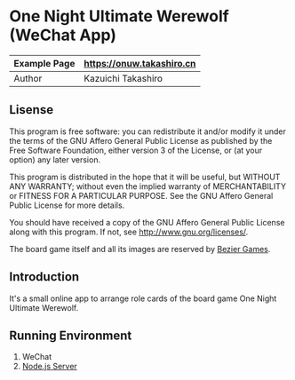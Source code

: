 One Night Ultimate Werewolf (WeChat App)
==========

| Example Page |        https://onuw.takashiro.cn      |
|--------------|---------------------------------------|
| Author       |           Kazuichi Takashiro          |


Lisense
-------
This program is free software: you can redistribute it and/or modify
it under the terms of the GNU Affero General Public License as
published by the Free Software Foundation, either version 3 of the
License, or (at your option) any later version.

This program is distributed in the hope that it will be useful,
but WITHOUT ANY WARRANTY; without even the implied warranty of
MERCHANTABILITY or FITNESS FOR A PARTICULAR PURPOSE.  See the
GNU Affero General Public License for more details.

You should have received a copy of the GNU Affero General Public License
along with this program. If not, see <http://www.gnu.org/licenses/>.

The board game itself and all its images are reserved by [Bezier Games](https://beziergames.com/).

Introduction
------------

It's a small online app to arrange role cards of the board game One Night Ultimate Werewolf.

Running Environment
-------------------
1. WeChat
2. [Node.js Server](https://github.com/takashiro/bezier-werewolf-server)
